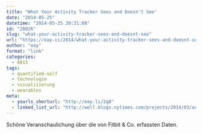 ```yaml
---
title: "What Your Activity Tracker Sees and Doesn't See"
date: "2014-05-25"
datetime: "2014-05-25 20:31:08"
id: "28026"
slug: "what-your-activity-tracker-sees-and-doesnt-see"
url: "https://eay.cc/2014/what-your-activity-tracker-sees-and-doesnt-see/"
author: "eay"
format: "link"
categories:
  - 0815
tags:
  - quantified-self
  - technologie
  - visualisierung
  - wearables
meta:
  - yourls_shorturl: "http://eay.li/2g8"
  - linked_list_url: "http://well.blogs.nytimes.com/projects/2014/03/accelerometers.html"
---
```


Schöne Veranschaulichung über die von Fitbit & Co. erfassten Daten.
